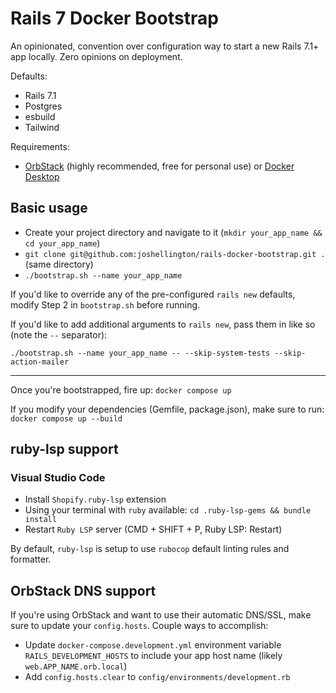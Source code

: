 # Rails 7 Docker Bootstrap

An opinionated, convention over configuration way to start a new Rails 7.1+ app locally. Zero opinions on deployment.

Defaults:

- Rails 7.1
- Postgres
- esbuild
- Tailwind

Requirements:

- [OrbStack](https://orbstack.dev/) (highly recommended, free for personal use) or [Docker Desktop](https://www.docker.com/products/docker-desktop/)

## Basic usage

- Create your project directory and navigate to it (`mkdir your_app_name && cd your_app_name`)
- `git clone git@github.com:joshellington/rails-docker-bootstrap.git .` (same directory)
- `./bootstrap.sh --name your_app_name`

If you'd like to override any of the pre-configured `rails new` defaults, modify Step 2 in `bootstrap.sh` before running.

If you'd like to add additional arguments to `rails new`, pass them in like so (note the `--` separator):

`./bootstrap.sh --name your_app_name -- --skip-system-tests --skip-action-mailer`

---

Once you're bootstrapped, fire up: `docker compose up`

If you modify your dependencies (Gemfile, package.json), make sure to run: `docker compose up --build`

## ruby-lsp support

### Visual Studio Code

- Install `Shopify.ruby-lsp` extension
- Using your terminal with `ruby` available: `cd .ruby-lsp-gems && bundle install`
- Restart `Ruby LSP` server (CMD + SHIFT + P, Ruby LSP: Restart)

By default, `ruby-lsp` is setup to use `rubocop` default linting rules and formatter.

## OrbStack DNS support

If you're using OrbStack and want to use their automatic DNS/SSL, make sure to update your `config.hosts`. Couple ways to accomplish:

- Update `docker-compose.development.yml` environment variable `RAILS_DEVELOPMENT_HOSTS` to include your app host name (likely `web.APP_NAME.orb.local`)
- Add `config.hosts.clear` to `config/environments/development.rb`
